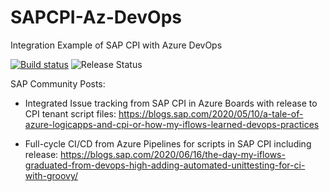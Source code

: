 # SAPCPI-Az-DevOps
Integration Example of SAP CPI with Azure DevOps

[![Build status](https://dev.azure.com/mapankra/SAP-CPI-Integration-Az-DevOps/_apis/build/status/Playground-CI)](https://dev.azure.com/mapankra/SAP-CPI-Integration-Az-DevOps/_build/latest?definitionId=11)
![Release Status](https://vsrm.dev.azure.com/mapankra/_apis/public/Release/badge/c23cc4a0-95dd-44da-b2dd-26c62b89b527/1/1)

SAP Community Posts:

- Integrated Issue tracking from SAP CPI in Azure Boards with release to CPI tenant script files: https://blogs.sap.com/2020/05/10/a-tale-of-azure-logicapps-and-cpi-or-how-my-iflows-learned-devops-practices

- Full-cycle CI/CD from Azure Pipelines for scripts in SAP CPI including release: https://blogs.sap.com/2020/06/16/the-day-my-iflows-graduated-from-devops-high-adding-automated-unittesting-for-ci-with-groovy/
